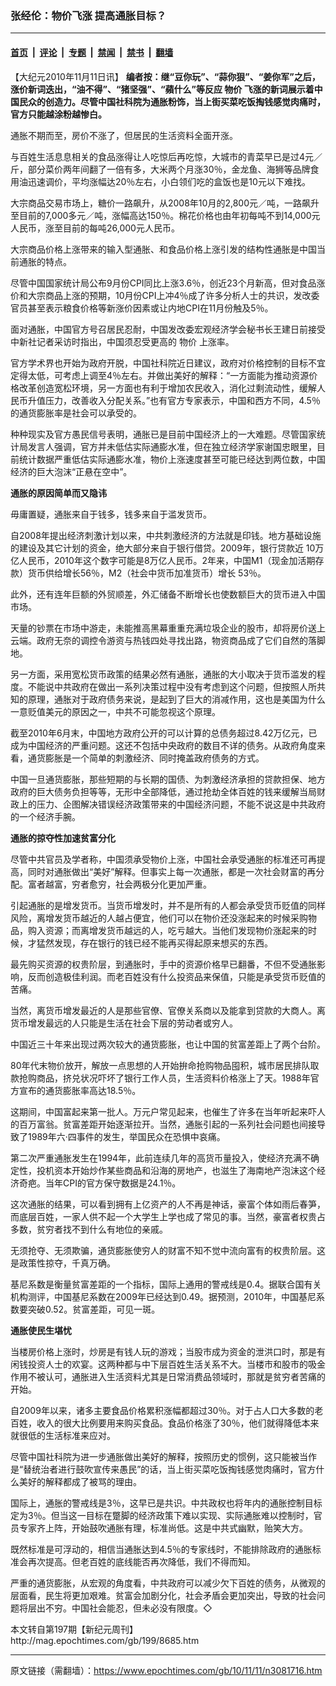 ### 张经伦：物价飞涨 提高通胀目标？

---

#### [首页](../../../..?n3081716) &nbsp;|&nbsp; [评论](../../../../../epoch-comment?n3081716) &nbsp;|&nbsp; [专题](../../../../../epoch-special?n3081716) &nbsp;|&nbsp; [禁闻](../../../../../epoch-news?n3081716) &nbsp;|&nbsp; [禁书](../../../../../books?n3081716) &nbsp;|&nbsp; [翻墙](https://github.com/gfw-breaker/nogfw/blob/master/README.md?n3081716)


<div class="post_content" id="artbody" itemprop="articleBody">
 <!-- article content begin -->
 <p>
  【大纪元2010年11月11日讯】
  <b>
   编者按：继“豆你玩”、“蒜你狠”、“姜你军”之后，涨价新词迭出，“油不得”、“猪坚强”、“蘋什么”等反应
   <ok href="https://www.epochtimes.com/gb/tag/%E7%89%A9%E4%BB%B7.html">
    物价
   </ok>
   飞涨的新词展示着中国民众的创造力。尽管中国社科院为通胀粉饰，当上街买菜吃饭掏钱感觉肉痛时，官方只能越涂粉越惨白。
  </b>
 </p>
 <p>
  通胀不期而至，房价不涨了，但居民的生活资料全面开涨。
 </p>
 <p>
  与百姓生活息息相关的食品涨得让人吃惊后再吃惊，大城市的青菜早已是过4元／斤，部分菜价两年间翻了一倍有多，大米两个月涨30％，金龙鱼、海狮等品牌食用油迅速调价，平均涨幅达20％左右，小白领们吃的盒饭也是10元以下难找。
 </p>
 <p>
  大宗商品交易市场上，糖价一路飙升，从2008年10月的2,800元／吨，一路飙升至目前的7,000多元／吨，涨幅高达150％。棉花价格也由年初每吨不到14,000元人民币，涨至目前的每吨26,000元人民币。
 </p>
 <p>
  大宗商品价格上涨带来的输入型通胀、和食品价格上涨引发的结构性通胀是中国当前通胀的特点。
 </p>
 <p>
  尽管中国国家统计局公布9月份CPI同比上涨3.6％，创近23个月新高，但对食品涨价和大宗商品上涨的预期，10月份CPI上冲4％成了许多分析人士的共识，发改委官员甚至表示粮食价格等新涨价因素或让内地CPI在11月份触及5％。
 </p>
 <p>
  面对通胀，中国官方号召居民忍耐，中国发改委宏观经济学会秘书长王建日前接受中新社记者采访时指出，中国须忍受更高的
  <ok href="https://www.epochtimes.com/gb/tag/%E7%89%A9%E4%BB%B7.html">
   物价
  </ok>
  上涨率。
 </p>
 <p>
  官方学术界也开始为政府开脱，中国社科院近日建议，政府对价格控制的目标不宜定得太低，可考虑上调至4％左右。并做出美好的解释：“一方面能为推动资源价格改革创造宽松环境，另一方面也有利于增加农民收入，消化过剩流动性，缓解人民币升值压力，改善收入分配关系。”也有官方专家表示，中国和西方不同，4.5％的通货膨胀率是社会可以承受的。
 </p>
 <p>
  种种现实及官方愚民信号表明，通胀已是目前中国经济上的一大难题。尽管国家统计局发言人强调，官方并未低估实际通膨水准，但在独立经济学家谢国忠眼里，目前统计数据严重低估实际通膨水准，物价上涨速度甚至可能已经达到两位数，中国经济的巨大泡沫“正悬在空中”。
 </p>
 <p>
  <b>
   通胀的原因简单而又隐讳
  </b>
 </p>
 <p>
  毋庸置疑，通胀来自于钱多，钱多来自于滥发货币。
 </p>
 <p>
  自2008年提出经济刺激计划以来，中共刺激经济的方法就是印钱。地方基础设施的建设及其它计划的资金，绝大部分来自于银行借贷。2009年，银行贷款近 10万亿人民币，2010年这个数字可能是8万亿人民币。2年来，中国M1（现金加活期存款）货币供给增长56％，M2（社会中货币加准货币）增长 53％。
 </p>
 <p>
  此外，还有连年巨额的外贸顺差，外汇储备不断增长也使数额巨大的货币进入中国市场。
 </p>
 <p>
  天量的钞票在市场中游走，未能推高黑幕重重充满垃圾企业的股市，却将房价送上云端。政府无奈的调控令游资与热钱四处寻找出路，物资商品成了它们自然的落脚地。
 </p>
 <p>
  另一方面，采用宽松货币政策的结果必然有通胀，通胀的大小取决于货币滥发的程度。不能说中共政府在做出一系列决策过程中没有考虑到这个问题，但按照人所共知的原理，通胀对于政府债务来说，是起到了巨大的消减作用，这也是美国为什么一意贬值美元的原因之一，中共不可能忽视这个原理。
 </p>
 <p>
  截至2010年6月末，中国地方政府公开的可以计算的总债务超过8.42万亿元，已成为中国经济的严重问题。这还不包括中央政府的数目不详的债务。从政府角度来看，通货膨胀是一个简单的刺激经济、同时掩盖政府债务的方式。
 </p>
 <p>
  中国一旦通货膨胀，那些短期的与长期的国债、为刺激经济承担的贷款担保、地方政府的巨大债务负担等等，无形中全部降低，通过抢劫全体百姓的钱来缓解当局财政上的压力、企图解决错误经济政策带来的中国经济问题，不能不说这是中共政府的一个经济手腕。
 </p>
 <p>
  <b>
   通胀的掠夺性加速贫富分化
  </b>
 </p>
 <p>
  尽管中共官员及学者称，中国须承受物价上涨，中国社会承受通胀的标准还可再提高，同时对通胀做出“美好”解释。但事实上每一次通胀，都是一次社会财富的再分配。富者越富，穷者愈穷，社会两极分化更加严重。
 </p>
 <p>
  引起通胀的是增发货币。当货币增发时，并不是所有的人都会承受货币贬值的同样风险，离增发货币越近的人越占便宜，他们可以在物价还没涨起来的时候采购物品，购入资源；而离增发货币越远的人，吃亏越大。当他们发现物价涨起来的时候，才猛然发现，存在银行的钱已经不能再买得起原来想买的东西。
 </p>
 <p>
  最先购买资源的权贵阶层，到通胀时，手中的资源价格早已翻番，不但不受通胀影响，反而创造极佳利润。而老百姓没有什么投资品来保值，只能是承受货币贬值的苦痛。
 </p>
 <p>
  当然，离货币增发最近的人是那些官僚、官僚关系商以及能拿到贷款的大商人。离货币增发最远的人只能是生活在社会下层的劳动者或穷人。
 </p>
 <p>
  中国近三十年来出现过两次较大的通货膨胀，也让中国的贫富差距上了两个台阶。
 </p>
 <p>
  80年代末物价放开，解放一点思想的人开始拚命抢购物品囤积，城市居民排队取款抢购商品，挤兑状况吓坏了银行工作人员，生活资料价格涨上了天。1988年官方宣布的通货膨胀率高达18.5％。
 </p>
 <p>
  这期间，中国富起来第一批人。万元户常见起来，也催生了许多在当年听起来吓人的百万富翁。贫富差距开始逐渐拉开。当然，通胀引起的一系列社会问题也间接导致了1989年六‧四事件的发生，举国民众在恐惧中哀痛。
 </p>
 <p>
  第二次严重通胀发生在1994年，此前连续几年的高货币量投入，使经济充满不确定性，投机资本开始炒作某些商品和沿海的房地产，也滋生了海南地产泡沫这个经济奇疤。当年CPI的官方保守数据是24.1％。
 </p>
 <p>
  这次通胀的结果，可以看到拥有上亿资产的人不再是神话，豪富个体如雨后春笋，而底层百姓，一家人供不起一个大学生上学也成了常见的事。当然，豪富者权贵占多数，贫穷者找不到什么有地位的亲戚。
 </p>
 <p>
  无须抢夺、无须欺骗，通货膨胀使穷人的财富不知不觉中流向富有的权贵阶层。这是政策性掠夺，千真万确。
 </p>
 <p>
  基尼系数是衡量贫富差距的一个指标，国际上通用的警戒线是0.4。据联合国有关机构测评，中国基尼系数在2009年已经达到0.49。据预测，2010年，中国基尼系数要突破0.52。贫富差距，可见一斑。
 </p>
 <p>
  <b>
   通胀使民生堪忧
  </b>
 </p>
 <p>
  当楼房价格上涨时，炒房是有钱人玩的游戏；当股市成为资金的泄洪口时，那是有闲钱投资人士的欢宴。这两种都与中下层百姓生活关系不大。当楼市和股市的吸金作用不被认可，通胀进入生活资料尤其是日常消费品领域时，那就是贫穷者苦痛的开始。
 </p>
 <p>
  自2009年以来，诸多主要食品价格累积涨幅都超过30％。对于占人口大多数的老百姓，收入的很大比例要用来购买食品。食品价格涨了30％，他们就得降低本来就很低的生活标准来应对。
 </p>
 <p>
  尽管中国社科院为进一步通胀做出美好的解释，按照历史的惯例，这只能被当作是“替统治者进行鼓吹宣传来愚民”的话，当上街买菜吃饭掏钱感觉肉痛时，官方什么美好的解释都成了被骂的理由。
 </p>
 <p>
  国际上，通胀的警戒线是3％，这早已是共识。中共政权也将年内的通胀控制目标定为3％。但当这一目标在蹩脚的经济政策下难以实现、实际通胀难以控制时，官员专家齐上阵，开始鼓吹通胀有理，标准尚低。这是中共式幽默，贻笑大方。
 </p>
 <p>
  既然标准是可浮动的，相信当通胀达到4.5％的专家线时，不能排除政府的通胀标准会再次提高。但老百姓的底线能否再次降低，我们不得而知。
 </p>
 <p>
  严重的通货膨胀，从宏观的角度看，中共政府可以减少欠下百姓的债务，从微观的层面看，民生将更加艰难。贫富会加剧分化，社会矛盾会更加突出，导致的社会问题将层出不穷。中国社会能忍，但未必没有限度。◇
 </p>
 <p>
  本文转自第197期【新纪元周刊】
  <br/>
  <ok href=" http://mag.epochtimes.com/gb/199/8685.htm " target="_blank">
   http://mag.epochtimes.com/gb/199/8685.htm
  </ok>
 </p>
 <!-- article content end -->
 <div id="below_article_ad">
 </div>
</div>


---

原文链接（需翻墙）：https://www.epochtimes.com/gb/10/11/11/n3081716.htm